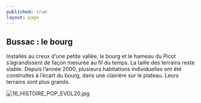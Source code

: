 ```yaml
---
published: true
layout: page
---
```

## Bussac : le bourg

Installés au creux d’une petite vallée, le bourg et le hameau du Picot s’agrandissent de façon mesurée au fil du temps. La taille des terrains reste stable. Depuis l’année 2000, plusieurs habitations individuelles ont été construites à l’écart du bourg, dans une clairière sur le plateau. Leurs terrains sont plus grands. 

![16_HISTOIRE_POP_EVOL20.jpg]({{site.baseurl}}/data/images/16/histoire/16_HISTOIRE_POP_EVOL20.jpg)


